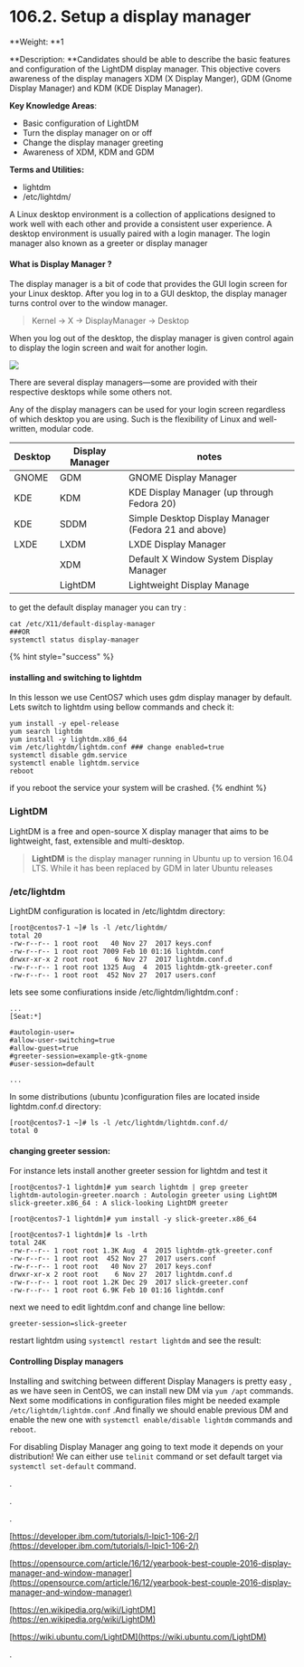 # 106.2. Setup a display manager

**Weight: **1

**Description: **Candidates should be able to describe the basic features and configuration of the LightDM display manager. This objective covers awareness of the display managers XDM (X Display Manger), GDM (Gnome Display Manager) and KDM (KDE Display Manager).

**Key Knowledge Areas**:

* Basic configuration of LightDM
* Turn the display manager on or off
* Change the display manager greeting
* Awareness of XDM, KDM and GDM

**Terms and Utilities:**

* lightdm
* /etc/lightdm/



A Linux desktop environment is a collection of applications designed to work well with each other and provide a consistent user experience. A desktop environment is usually paired with a login manager. The login manager also known as a greeter or display manager

#### What is Display Manager ?

The display manager is a bit of code that provides the GUI login screen for your Linux desktop. After you log in to a GUI desktop, the display manager turns control over to the window manager.

> Kernel -> X -> DisplayManager -> Desktop

 When you log out of the desktop, the display manager is given control again to display the login screen and wait for another login.

![](.gitbook/assets/displaymanager-centos7gdm.jpg)

There are several display managers—some are provided with their respective desktops while some others not. 

 Any of the display managers can be used for your login screen regardless of which desktop you are using. Such is the flexibility of Linux and well-written, modular code.

| Desktop | Display Manager | notes                                                |
| ------- | --------------- | ---------------------------------------------------- |
| GNOME   | GDM             | GNOME Display Manager                                |
| KDE     | KDM             | KDE Display Manager (up through Fedora 20)           |
| KDE     | SDDM            | Simple Desktop Display Manager (Fedora 21 and above) |
| LXDE    | LXDM            | LXDE Display Manager                                 |
|         | XDM             | Default X Window System Display Manager              |
|         | LightDM         | Lightweight Display Manage                           |

to get the default display manager you can try :` `

```
cat /etc/X11/default-display-manager 
###OR
systemctl status display-manager
```

{% hint style="success" %}
#### installing and switching to lightdm

In this lesson we use CentOS7 which uses gdm display manager by default. Lets switch to lightdm using bellow commands and check it:

```
yum install -y epel-release 
yum search lightdm
yum install -y lightdm.x86_64 
vim /etc/lightdm/lightdm.conf ### change enabled=true 
systemctl disable gdm.service 
systemctl enable lightdm.service 
reboot
```

if you reboot the service your system will be crashed.
{% endhint %}


### LightDM

LightDM is a free and open-source X display manager that aims to be lightweight, fast, extensible and multi-desktop.

>  **LightDM** is the display manager running in Ubuntu up to version 16.04 LTS. While it has been replaced by GDM in later Ubuntu releases

### /etc/lightdm

LightDM configuration is located in /etc/lightdm directory:

```
[root@centos7-1 ~]# ls -l /etc/lightdm/
total 20
-rw-r--r-- 1 root root   40 Nov 27  2017 keys.conf
-rw-r--r-- 1 root root 7009 Feb 10 01:16 lightdm.conf
drwxr-xr-x 2 root root    6 Nov 27  2017 lightdm.conf.d
-rw-r--r-- 1 root root 1325 Aug  4  2015 lightdm-gtk-greeter.conf
-rw-r--r-- 1 root root  452 Nov 27  2017 users.conf
```

lets see some confiurations inside /etc/lightdm/lightdm.conf :

```
...
[Seat:*]

#autologin-user=
#allow-user-switching=true
#allow-guest=true
#greeter-session=example-gtk-gnome
#user-session=default

...
```

In some distributions (ubuntu )configuration files are located inside lightdm.conf.d directory:

```
[root@centos7-1 ~]# ls -l /etc/lightdm/lightdm.conf.d/
total 0
```

#### changing greeter session:

For instance lets install another greeter session for lightdm and test it

```
[root@centos7-1 lightdm]# yum search lightdm | grep greeter
lightdm-autologin-greeter.noarch : Autologin greeter using LightDM
slick-greeter.x86_64 : A slick-looking LightDM greeter

[root@centos7-1 lightdm]# yum install -y slick-greeter.x86_64

[root@centos7-1 lightdm]# ls -lrth
total 24K
-rw-r--r-- 1 root root 1.3K Aug  4  2015 lightdm-gtk-greeter.conf
-rw-r--r-- 1 root root  452 Nov 27  2017 users.conf
-rw-r--r-- 1 root root   40 Nov 27  2017 keys.conf
drwxr-xr-x 2 root root    6 Nov 27  2017 lightdm.conf.d
-rw-r--r-- 1 root root 1.2K Dec 29  2017 slick-greeter.conf
-rw-r--r-- 1 root root 6.9K Feb 10 01:16 lightdm.conf

```

next we need to edit lightdm.conf and change line bellow:

```
greeter-session=slick-greeter
```

restart lightdm using `systemctl restart lightdm` and see the result:


#### Controlling Display managers

Installing and switching between different Display Managers is pretty easy , as we have seen in CentOS, we can install new DM via `yum /apt` commands. Next some modifications in configuration files might be needed example `/etc/lightdm/lightdm.conf` .And finally  we should enable previous DM and enable the new one with `systemctl enable/disable lightdm` commands and `reboot`.

For disabling Display Manager ang going to text mode it depends on your distribution! We can either use `telinit` command or  set default target via `systemctl set-default` command.



.

.

.

[https://developer.ibm.com/tutorials/l-lpic1-106-2/](https://developer.ibm.com/tutorials/l-lpic1-106-2/)

[https://opensource.com/article/16/12/yearbook-best-couple-2016-display-manager-and-window-manager](https://opensource.com/article/16/12/yearbook-best-couple-2016-display-manager-and-window-manager)

[https://en.wikipedia.org/wiki/LightDM](https://en.wikipedia.org/wiki/LightDM)

[https://wiki.ubuntu.com/LightDM](https://wiki.ubuntu.com/LightDM)

.
